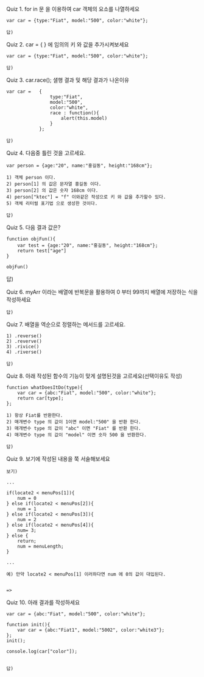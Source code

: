 Quiz 1. for in 문 을 이용하여 car 객체의 요소를 나열하세요
        
    var car = {type:"Fiat", model:"500", color:"white"};
    
    답)
    
    

Quiz 2. car = { } 에 임의의 키 와 값을 추가시켜보세요

    var car = {type:"Fiat", model:"500", color:"white"};
    
    답)
   
    

Quiz 3. car.race(); 샐행 결과 및 해당 결과가 나온이유

    
    var car =   {
                    type:"Fiat", 
                    model:"500", 
                    color:"white",
                    race : function(){
                        alert(this.model)
                    }
                };
                
    답)
    
    
Quiz 4. 다음중 틀린 것을 고르세요.
    
    var person = {age:"20", name:"홍길동", height:"168cm"};
    
    1) 객체 person 이다.
    2) person[1] 의 값은 문자열 홍길동 이다.
    3) person[2] 의 값은 숫자 168cm 이다.
    4) person["ktec"] = "f" 이와같은 작성으로 키 와 값을 추가할수 있다.
    5) 객체 리터럴 표기법 으로 생성한 것이다.
    
    답)
      
    
    

Quiz 5. 다음 결과 값은?

    function objFun(){
        var test = {age:"20", name:"홍길동", height:"168cm"};
        return test["age"]
    }
    
    objFun()
   
   답) 
   


Quiz 6. myArr 이라는 배열에 반복문을 활용하여 0 부터 99까지 배열에 저장하는 식을 작성하세요

	
	답)
	
    
	
Quiz 7. 배열을 역순으로 정렬하는 메서드를 고르세요.

	1) .reverse()
	2) .reverve()
	3) .rivice()
	4) .riverse()

	답)

 
Quiz 8. 아래 작성된 함수의 기능이 맞게 설명된것을 고르세요(선택이유도 작성)

	function whatDoesItDo(type){
		var car = {abc:"Fiat", model:"500", color:"white"};
		return car[type];
	};

	1) 항상 Fiat를 반환한다.
	2) 매개변수 type 의 값이 1이면 model:"500" 을 반환 한다.
	3) 매개변수 type 의 값이 "abc" 이면 "Fiat" 를 반환 한다.
	4) 매개변수 type 의 값이 "model" 이면 숫자 500 을 반환한다.

	답)
	

Quiz 9. 보기에 작성된 내용을 쭉 서술해보세요
	
	보기)

	...
	
	if(locate2 < menuPos[1]){
		num = 0
	} else if(locate2 < menuPos[2]){
		num = 1
	} else if(locate2 < menuPos[3]){
		num = 2
	} else if(locate2 < menuPos[4]){
		num= 3;
	} else {
		return;
		num = menuLength;
	}
	
	...
	
	예) 만약 locate2 < menuPos[1] 이러하다면 num 에 0의 값이 대입된다.
	
	
	=> 
	




Quiz 10. 아래 결과를 작성하세요
	
	
	var car = {abc:"Fiat", model:"500", color:"white"};
	
	function init(){
		var car = {abc:"Fiat1", model:"5002", color:"white3"};
	};
	init();
	
	console.log(car["color"]);
	
	
	답) 

